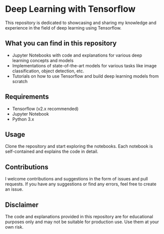 # Deep Learning with Tensorflow

This repository is dedicated to showcasing and sharing my knowledge and experience in the field of deep learning using Tensorflow. 

## What you can find in this repository
- Jupyter Notebooks with code and explanations for various deep learning concepts and models
- Implementations of state-of-the-art models for various tasks like image classification, object detection, etc.
- Tutorials on how to use Tensorflow and build deep learning models from scratch

## Requirements
- Tensorflow (v2.x recommended)
- Jupyter Notebook
- Python 3.x

## Usage
Clone the repository and start exploring the notebooks. Each notebook is self-contained and explains the code in detail. 

## Contributions
I welcome contributions and suggestions in the form of issues and pull requests. If you have any suggestions or find any errors, feel free to create an issue.

## Disclaimer
The code and explanations provided in this repository are for educational purposes only and may not be suitable for production use. Use them at your own risk.

